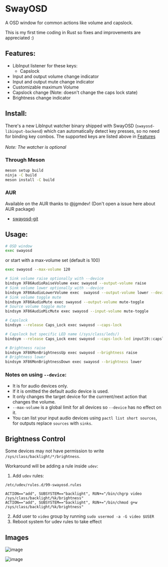 # SwayOSD

A OSD window for common actions like volume and capslock.

This is my first time coding in Rust so fixes and improvements are appreciated :)

## Features:

- LibInput listener for these keys:
  - Capslock
- Input and output volume change indicator
- Input and output mute change indicator
- Customizable maximum Volume
- Capslock change (Note: doesn't change the caps lock state)
- Brightness change indicator

## Install:

There's a new LibInput watcher binary shipped with SwayOSD (`swayosd-libinput-backend`)
which can automatically detect key presses, so no need for binding key combos.
The supported keys are listed above in [Features](#features)
<br>
<br>
_Note: The watcher is optional_

### Through Meson

```zsh
meson setup build
ninja -C build
meson install -C build
```

### AUR

Available on the AUR thanks to @jgmdev! (Don't open a issue here about AUR package)

- [swayosd-git](https://aur.archlinux.org/packages/swayosd-git)

## Usage:

```zsh
# OSD window
exec swayosd
```

or start with a max-volume set (default is 100)

```zsh
exec swayosd --max-volume 120
```

```zsh
# Sink volume raise optionally with --device
bindsym XF86AudioRaiseVolume exec swayosd --output-volume raise
# Sink volume lower optionally with --device
bindsym XF86AudioLowerVolume exec  swayosd --output-volume lower --device alsa_output.pci-0000_11_00.4.analog-stereo.monitor
# Sink volume toggle mute
bindsym XF86AudioMute exec swayosd --output-volume mute-toggle
# Source volume toggle mute
bindsym XF86AudioMicMute exec swayosd --input-volume mute-toggle

# Capslock
bindsym --release Caps_Lock exec swayosd --caps-lock

# Capslock but specific LED name (/sys/class/leds/)
bindsym --release Caps_Lock exec swayosd --caps-lock-led input19::capslock

# Brightness raise
bindsym XF86MonBrightnessUp exec swayosd --brightness raise
# Brightness lower
bindsym XF86MonBrightnessDown exec swayosd --brightness lower
```

### Notes on using `--device`:

- It is for audio devices only.
- If it is omitted the default audio device is used.
- It only changes the target device for the currrent/next action that changes the volume.
- `--max-volume` is a global limit for all devices so `--device` has no effect on it.
- You can list your input audio devices using `pactl list short sources`, for outputs replace `sources` with `sinks`.

## Brightness Control

Some devices may not have permission to write `/sys/class/backlight/*/brightness`.

Workaround will be adding a rule inside `udev`:

1. Add `udev` rules:

`/etc/udev/rules.d/99-swayosd.rules`

```udevrules
ACTION=="add", SUBSYSTEM=="backlight", RUN+="/bin/chgrp video /sys/class/backlight/%k/brightness"
ACTION=="add", SUBSYSTEM=="backlight", RUN+="/bin/chmod g+w /sys/class/backlight/%k/brightness"
```

2. Add user to `video` group by running `sudo usermod -a -G video $USER`
3. Reboot system for udev rules to take effect

## Images

![image](https://user-images.githubusercontent.com/35975961/200685357-fb9697ae-a32d-4c60-a2ae-7791e70097b9.png)

![image](https://user-images.githubusercontent.com/35975961/200685469-96c3398f-0169-4d13-8df0-90951e30ff33.png)
